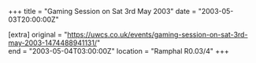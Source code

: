 +++
title = "Gaming Session on Sat 3rd May 2003"
date = "2003-05-03T20:00:00Z"

[extra]
original = "https://uwcs.co.uk/events/gaming-session-on-sat-3rd-may-2003-1474488941131/"    
end = "2003-05-04T03:00:00Z"
location = "Ramphal R0.03/4"
+++



